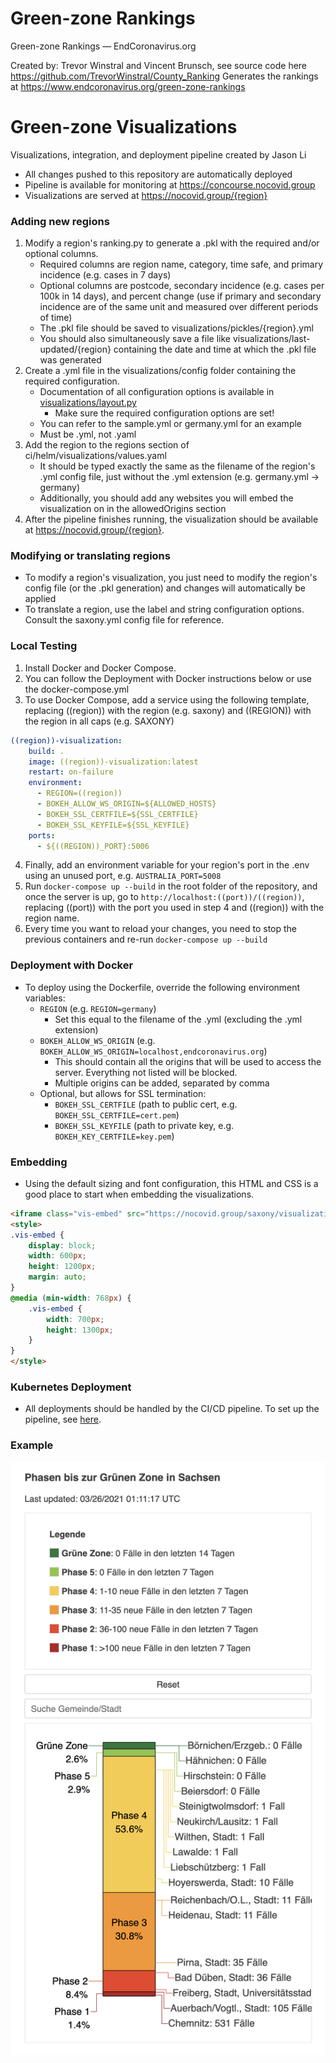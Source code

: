 # Green-zone Rankings
Green-zone Rankings — EndCoronavirus.org

Created by: Trevor Winstral and Vincent Brunsch, see source code here
https://github.com/TrevorWinstral/County_Ranking
Generates the rankings at https://www.endcoronavirus.org/green-zone-rankings
# Green-zone Visualizations
Visualizations, integration, and deployment pipeline created by Jason Li
* All changes pushed to this repository are automatically deployed
* Pipeline is available for monitoring at https://concourse.nocovid.group
* Visualizations are served at https://nocovid.group/{region}
### Adding new regions
1. Modify a region's ranking.py to generate a .pkl with the required and/or optional columns.
    * Required columns are region name, category, time safe, and primary incidence (e.g. cases in 7 days)
    * Optional columns are postcode, secondary incidence (e.g. cases per 100k in 14 days), and percent change (use if primary and secondary incidence are of the same unit and measured over different periods of time)
    * The .pkl file should be saved to visualizations/pickles/{region}.yml
    * You should also simultaneously save a file like visualizations/last-updated/{region} containing the date and time at which the .pkl file was generated
2. Create a .yml file in the visualizations/config folder containing the required configuration.
    * Documentation of all configuration options is available in [visualizations/layout.py](https://github.com/vbrunsch/rankings/blob/6eba3b322aaf5939d9c0ae9c02862b57094059fe/visualizations/layout.py#L49)
        * Make sure the required configuration options are set!
    * You can refer to the sample.yml or germany.yml for an example
    * Must be .yml, not .yaml
3. Add the region to the regions section of ci/helm/visualizations/values.yaml
    * It should be typed exactly the same as the filename of the region's .yml config file, just without the .yml extension (e.g. germany.yml -> germany)
    * Additionally, you should add any websites you will embed the visualization on in the allowedOrigins section
4. After the pipeline finishes running, the visualization should be available at https://nocovid.group/{region}.
### Modifying or translating regions
* To modify a region's visualization, you just need to modify the region's config file (or the .pkl generation) and changes will automatically be applied
* To translate a region, use the label and string configuration options. Consult the saxony.yml config file for reference.
### Local Testing
1. Install Docker and Docker Compose.
2. You can follow the Deployment with Docker instructions below or use the docker-compose.yml
3. To use Docker Compose, add a service using the following template, replacing ((region)) with the region (e.g. saxony) and ((REGION)) with the region in all caps (e.g. SAXONY)
```yaml
((region))-visualization:
    build: .
    image: ((region))-visualization:latest
    restart: on-failure
    environment:
      - REGION=((region))
      - BOKEH_ALLOW_WS_ORIGIN=${ALLOWED_HOSTS}
      - BOKEH_SSL_CERTFILE=${SSL_CERTFILE}
      - BOKEH_SSL_KEYFILE=${SSL_KEYFILE}
    ports:
      - ${((REGION))_PORT}:5006
```
4. Finally, add an environment variable for your region's port in the .env using an unused port, e.g. `AUSTRALIA_PORT=5008`
5. Run `docker-compose up --build` in the root folder of the repository, and once the server is up, go to `http://localhost:((port))/((region))`, replacing ((port)) with the port you used in step 4 and ((region)) with the region name.
6. Every time you want to reload your changes, you need to stop the previous containers and re-run `docker-compose up --build`
### Deployment with Docker
* To deploy using the Dockerfile, override the following environment variables:
  * `REGION` (e.g. `REGION=germany`)
    * Set this equal to the filename of the .yml (excluding the .yml extension)
  * `BOKEH_ALLOW_WS_ORIGIN` (e.g. `BOKEH_ALLOW_WS_ORIGIN=localhost,endcoronavirus.org`)
    * This should contain all the origins that will be used to access the server. Everything not listed will be blocked.
    * Multiple origins can be added, separated by comma
  * Optional, but allows for SSL termination:
      * `BOKEH_SSL_CERTFILE` (path to public cert, e.g. `BOKEH_SSL_CERTFILE=cert.pem`)
      * `BOKEH_SSL_KEYFILE` (path to private key, e.g. `BOKEH_KEY_CERTFILE=key.pem`)
### Embedding
* Using the default sizing and font configuration, this HTML and CSS is a good place to start when embedding the visualizations.
```html
<iframe class="vis-embed" src="https://nocovid.group/saxony/visualizations"></iframe>
<style>
.vis-embed {
    display: block;
    width: 600px;
    height: 1200px;
    margin: auto;
}
@media (min-width: 768px) { 
    .vis-embed {
        width: 700px;
        height: 1300px;
    }
}
</style>
```
### Kubernetes Deployment
* All deployments should be handled by the CI/CD pipeline. To set up the pipeline, see [here](https://github.com/aochen-jli/rankings-cicd).
### Example
![visualization example](https://raw.githubusercontent.com/vbrunsch/rankings/main/visualization_img.png)
